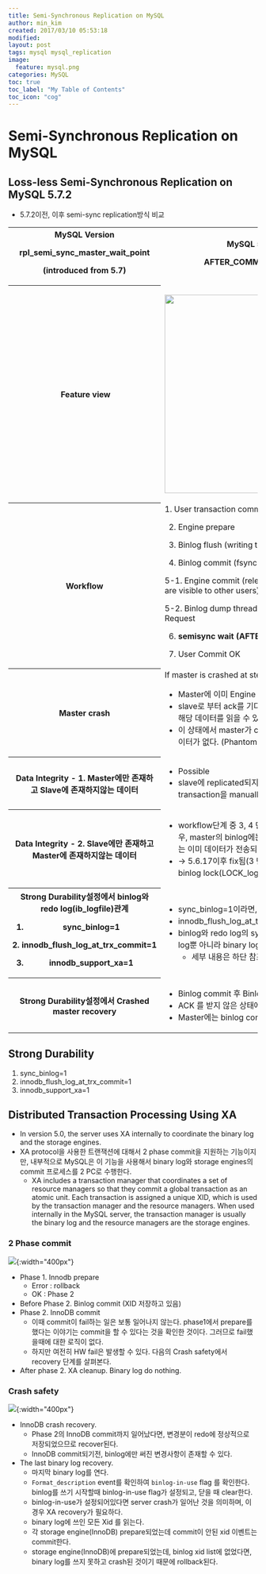 ```yaml
---
title: Semi-Synchronous Replication on MySQL
author: min_kim
created: 2017/03/10 05:53:18
modified:
layout: post
tags: mysql mysql_replication
image:
  feature: mysql.png
categories: MySQL
toc: true
toc_label: "My Table of Contents"
toc_icon: "cog"
---
```



# Semi-Synchronous Replication on MySQL

## Loss-less Semi-Synchronous Replication on MySQL 5.7.2

* 5.7.2이전, 이후 semi-sync replication방식 비교

<table class="relative-table wrapped confluenceTable"><colgroup> <col /> <col /> <col /></colgroup>
<tbody>
<tr>
<th class="confluenceTh">MySQL Version

rpl_semi_sync_master_wait_point

(introduced from 5.7)</th>
<th class="confluenceTh">MySQL 5.5 and 5.6

AFTER_COMMIT(MySQL 5.7.2)</th>
<th class="confluenceTh">MySQL 5.7.2

AFTER_SYNC(By default on MySQL 5.7.2)</th>
</tr>
<tr>
<th class="confluenceTh"> Feature view</th>
<td class="confluenceTd" width="50%">
<div class="content-wrapper">

<a href="{{site_url}}/uploads/after_commit.png"><img class="alignnone wp-image-927 size-full" src="{{site_url}}/uploads/after_commit.png" alt="" width="400" /></a>

</div></td>
<td class="confluenceTd" width="50%">
<div class="content-wrapper">

<a href="{{site_url}}/uploads/after_sync.png"><img class="alignnone wp-image-928 size-full" src="{{site_url}}/uploads/after_sync.png" alt="" width="400" /></a>

</div></td>
</tr>
<tr>
<th class="confluenceTh" colspan="1">Workflow</th>
<td class="confluenceTd" colspan="1">1. User transaction commit

2. Engine prepare

3. Binlog flush (writing to fscache)

4. Binlog commit (fsync if sync_binlog=1)

5-1. Engine commit (releasing row locks, changes are visible to other users)

5-2. Binlog dump thread send event with ACK Request

6. <strong>semisync wait (AFTER_COMMIT)</strong>

7. User Commit OK</td>
<td class="confluenceTd" colspan="1">1. User transaction commit

2. Engine prepare

3. Binlog flush (writing to fscache)

4. Binlog commit (fsync if sync_binlog=1)

5. Binlog dump thread send event with ACK Request

6.<strong> loss-less semisync wait (AFTER_SYNC)</strong>

7. Engine commit (releasing row locks, changes are visible to other users)

8. User Commit OK</td>
</tr>
<tr>
<th class="confluenceTh" colspan="1">Master crash</th>
<td class="confluenceTd" colspan="1">If master is crashed at step 6.
<ul>
 	<li>Master에 이미 Engine commit됨</li>
 	<li>slave로 부터 ack를 기다리고 있는 중인데, 다른 세션은 해당 데이터를 읽을 수 있다.</li>
 	<li>이 상태에서 master가 crash된다면, slave에는 해당 데이터가 없다. (Phantom Read)</li>
</ul>
</td>
<td class="confluenceTd" colspan="1">If master is crashed at step 6.
<ul>
 	<li>Slave에서 ACK를 받지 못했다면, master에도 commit되지 않는다.</li>
 	<li>Phantom Read가 일어나지 않는다.</li>
</ul>
</td>
</tr>
<tr>
<th class="confluenceTh" colspan="1">Data Integrity - 1. Master에만 존재하고 Slave에 존재하지않는 데이터</th>
<td class="confluenceTd" colspan="1">
<ul>
 	<li>Possible</li>
 	<li>slave에 replicated되지 않고 master에만 commit된 transaction을 manually rollback해야한다.</li>
</ul>
</td>
<td class="confluenceTd" colspan="1">
<ul>
 	<li>None</li>
 	<li>slave에 replicated되지 않고 master에만 commit된 transaction은 없다.</li>
</ul>
</td>
</tr>
<tr>
<th class="confluenceTh" colspan="1">Data Integrity - 2. Slave에만 존재하고 Master에 존재하지않는 데이터</th>
<td class="confluenceTd" colspan="1">
<ul>
 	<li>workflow단계 중 3, 4 단계에서 master가 crash된 경우, master의 binlog에는 쓰여지지 않았는데, slave에는 이미 데이터가 전송되었을 가능성이 있었다.</li>
 	<li>→ 5.6.17이후 fix됨(3 단계에서 user session 이 binlog lock(LOCK_log)를 hold 한다.</li>
</ul>
</td>
<td class="confluenceTd" colspan="1">
<div class="content-wrapper">
<ul>
 	<li>None</li>
</ul>
</div></td>
</tr>
<tr>
<th class="confluenceTh" colspan="1">Strong Durability설정에서 binlog와 redo log(ib_logfile)관계

1. sync_binlog=1

2. innodb_flush_log_at_trx_commit=1

3. innodb_support_xa=1</th>
<td class="confluenceTd" colspan="2">
<ul>
 	<li>sync_binlog=1이라면, Binlog commit 단계에서 바로 file로 fsync한다.</li>
 	<li>innodb_flush_log_at_trx_commit=1이라면, Engine commit단계에서 바로 redo log file 로 flush한다.</li>
 	<li>binlog와 redo log의 synchronize를 manage하는 옵션이 innodb_support_xa=1이다. crash recovery시 redo log뿐 아니라 binary log까지 참조하여 transaction event를 recovery해준다.
<ul>
 	<li>세부 내용은 하단 참조.</li>
</ul>
</li>
</ul>
</td>
</tr>
<tr>
<th class="confluenceTh" colspan="1">Strong Durability설정에서 Crashed master recovery</th>
<td class="confluenceTd" colspan="2">
<ul>
 	<li>Binlog commit 후 Binlog dump가 slave IO thread에 binlog event를 전달한다. (binlog commit 완료)</li>
 	<li>ACK 를 받지 않은 상태에서 master가 crash되었다면, slave에 데이터가 있을 수도 있고 없을 수도 있다.</li>
 	<li>Master에는 binlog commit까지 된것이므로 recovery 시 데이터 복구 된다.</li>
</ul>
</td>
</tr>
</tbody>
</table>


## Strong Durability
1. sync_binlog=1
2. innodb_flush_log_at_trx_commit=1
3. innodb_support_xa=1

##  Distributed Transaction Processing Using XA
* In version 5.0, the server uses XA internally to coordinate the binary log and the storage engines.
* XA protocol을 사용한 트랜잭션에 대해서 2 phase commit을 지원하는 기능이지만, 내부적으로 MySQL은 이 기능을 사용해서 binary log와 storage engines의 commit 프로세스를 2 PC로 수행한다.
  * XA includes a transaction manager that coordinates a set of resource managers so that they commit a global transaction as an atomic unit. Each transaction is assigned a unique XID, which is used by the transaction manager and the resource managers. When used internally in the MySQL server, the transaction manager is usually the binary log and the resource managers are the storage engines.

### 2 Phase commit


![]({{site_url}}/uploads/msha_0408.png){:width="400px"}

* Phase 1. Innodb prepare
  * Error : rollback
  * OK : Phase 2
* Before Phase 2. Binlog commit (XID 저장하고 있음)
* Phase 2. InnoDB commit
  * 이때 commit이 fail하는 일은 보통 일어나지 않는다. phase1에서 prepare를 했다는 이야기는 commit을 할 수 있다는 것을 확인한 것이다. 그러므로 fail했을때에 대한 로직이 없다.
  * 하지만 여전히 HW fail은 발생할 수 있다. 다음의 Crash safety에서 recovery 단계를 살펴본다.
* After phase 2. XA cleanup. Binary log do nothing.

### Crash safety

![]({{site_url}}/uploads/msha_0409.png){:width="400px"}

  * InnoDB crash recovery.
    * Phase 2의 InnoDB commit까지 일어났다면, 변경분이 redo에 정상적으로 저장되었으므로 recover된다.
    * InnoDB commit되기전, binlog에만 써진 변경사항이 존재할 수 있다.
  * The last binary log recovery.
    * 마지막 binary log를 연다.
    * `Format_description` event를 확인하여 `binlog-in-use` flag 를 확인한다. binlog를 쓰기 시작할때 binlog-in-use flag가 설정되고, 닫을 때 clear한다.
    * binlog-in-use가 설정되어있다면 server crash가 일어난 것을 의미하며, 이 경우 XA recovery가 필요하다.
    * binary log에 쓰인 모든 Xid 를 읽는다.
    * 각 storage engine(InnoDB) prepare되었는데 commit이 안된 xid 이벤트는 commit한다.
    * storage engine(InnoDB)에 prepare되었는데, binlog xid list에 없었다면, binary log를 쓰지 못하고 crash된 것이기 때문에 rollback된다.
    
